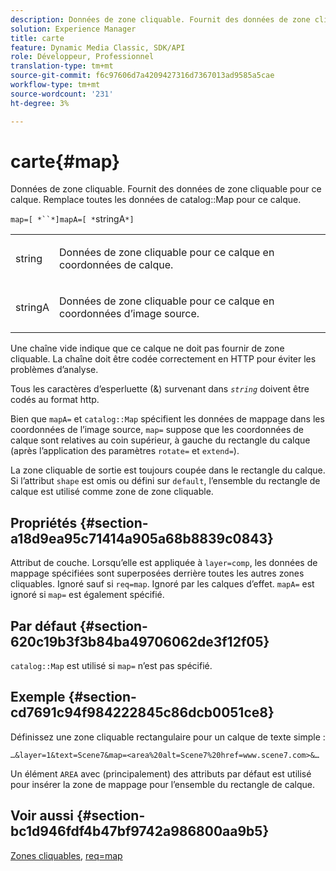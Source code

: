 ```yaml
---
description: Données de zone cliquable. Fournit des données de zone cliquable pour ce calque. Remplace toutes les données de la zone cliquable du catalogue pour ce calque.
solution: Experience Manager
title: carte
feature: Dynamic Media Classic, SDK/API
role: Développeur, Professionnel
translation-type: tm+mt
source-git-commit: f6c97606d7a4209427316d7367013ad9585a5cae
workflow-type: tm+mt
source-wordcount: '231'
ht-degree: 3%

---
```



# carte{#map}

Données de zone cliquable. Fournit des données de zone cliquable pour ce calque. Remplace toutes les données de catalog::Map pour ce calque.

`map=[ *``*]mapA=[ *`stringA`*]`

<table id="simpletable_2E32B25D5F6246A18A8AF817903877ED"> 
 <tr class="strow"> 
  <td class="stentry"> <p><span class="codeph"> <span class="varname"> string</span></span> </p></td> 
  <td class="stentry"> <p>Données de zone cliquable pour ce calque en coordonnées de calque. </p></td> 
 </tr> 
 <tr class="strow"> 
  <td class="stentry"> <p><span class="codeph"> <span class="varname"> stringA</span></span> </p></td> 
  <td class="stentry"> <p>Données de zone cliquable pour ce calque en coordonnées d’image source. </p></td> 
 </tr> 
</table>

Une chaîne vide indique que ce calque ne doit pas fournir de zone cliquable. La chaîne doit être codée correctement en HTTP pour éviter les problèmes d’analyse.

Tous les caractères d’esperluette (&amp;) survenant dans *`string`* doivent être codés au format http.

Bien que `mapA=` et `catalog::Map` spécifient les données de mappage dans les coordonnées de l’image source, `map=` suppose que les coordonnées de calque sont relatives au coin supérieur, à gauche du rectangle du calque (après l’application des paramètres `rotate=` et `extend=`).

La zone cliquable de sortie est toujours coupée dans le rectangle du calque. Si l’attribut `shape` est omis ou défini sur `default`, l’ensemble du rectangle de calque est utilisé comme zone de zone cliquable.

## Propriétés {#section-a18d9ea95c71414a905a68b8839c0843}

Attribut de couche. Lorsqu’elle est appliquée à `layer=comp`, les données de mappage spécifiées sont superposées derrière toutes les autres zones cliquables. Ignoré sauf si `req=map`. Ignoré par les calques d’effet. `mapA=` est ignoré si  `map=` est également spécifié.

## Par défaut {#section-620c19b3f3b84ba49706062de3f12f05}

`catalog::Map` est utilisé si  `map=` n’est pas spécifié.

## Exemple {#section-cd7691c94f984222845c86dcb0051ce8}

Définissez une zone cliquable rectangulaire pour un calque de texte simple :

`…&layer=1&text=Scene7&map=<area%20alt=Scene7%20href=www.scene7.com>&…`

Un élément `AREA` avec (principalement) des attributs par défaut est utilisé pour insérer la zone de mappage pour l’ensemble du rectangle de calque.

## Voir aussi {#section-bc1d946fdf4b47bf9742a986800aa9b5}

[Zones cliquables](../../../../../is-api/http-ref/image-serving-api-ref/c-http-protocol-reference/c-syntax-and-features/r-image-maps.md#reference-ff7d1bac2a064104b0c508a81316fdab),  [req=map](../../../../../is-api/http-ref/image-serving-api-ref/c-http-protocol-reference/c-command-reference/r-req/r-req.md#reference-907cdb4a97034db7ad94695f25552e76)
